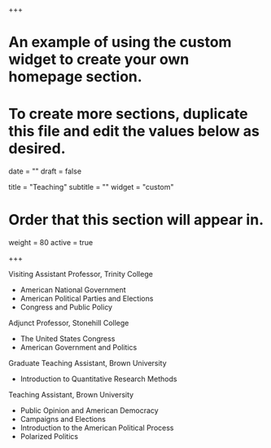 +++
# An example of using the custom widget to create your own homepage section.
# To create more sections, duplicate this file and edit the values below as desired.

date = ""
draft = false

title = "Teaching"
subtitle = ""
widget = "custom"

# Order that this section will appear in.
weight = 80
active = true

+++

Visiting Assistant Professor, Trinity College

- American National Government
- American Political Parties and Elections
- Congress and Public Policy

Adjunct Professor, Stonehill College

- The United States Congress
- American Government and Politics

Graduate Teaching Assistant, Brown University

- Introduction to Quantitative Research Methods

Teaching Assistant, Brown University

- Public Opinion and American Democracy
- Campaigns and Elections
- Introduction to the American Political Process
- Polarized Politics
